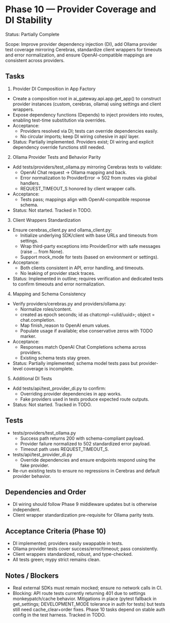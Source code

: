 # Phase 10 — Provider Coverage and DI Stability

Status: Partially Complete

Scope: Improve provider dependency injection (DI), add Ollama provider test coverage mirroring Cerebras, standardize client wrappers for timeouts and error normalization, and ensure OpenAI-compatible mappings are consistent across providers.

## Tasks

1) Provider DI Composition in App Factory
- Create a composition root in ai_gateway.api.app.get_app() to construct provider instances (custom, cerebras, ollama) using settings and client wrappers.
- Expose dependency functions (Depends) to inject providers into routes, enabling test-time substitution via overrides.
- Acceptance:
  - Providers resolved via DI; tests can override dependencies easily.
  - No circular imports; keep DI wiring cohesive in api/ layer.
- Status: Partially implemented. Providers exist; DI wiring and explicit dependency override functions still needed.

2) Ollama Provider Tests and Behavior Parity
- Add tests/providers/test_ollama.py mirroring Cerebras tests to validate:
  - OpenAI Chat request → Ollama mapping and back.
  - Error normalization to ProviderError → 502 from routes via global handlers.
  - REQUEST_TIMEOUT_S honored by client wrapper calls.
- Acceptance:
  - Tests pass; mappings align with OpenAI-compatible response schema.
- Status: Not started. Tracked in TODO.

3) Client Wrappers Standardization
- Ensure cerebras_client.py and ollama_client.py:
  - Initialize underlying SDK/client with base URLs and timeouts from settings.
  - Wrap third-party exceptions into ProviderError with safe messages (raise ... from None).
  - Support mock_mode for tests (based on environment or settings).
- Acceptance:
  - Both clients consistent in API, error handling, and timeouts.
  - No leaking of provider stack traces.
- Status: Implemented in outline; requires verification and dedicated tests to confirm timeouts and error normalization.

4) Mapping and Schema Consistency
- Verify providers/cerebras.py and providers/ollama.py:
  - Normalize roles/content.
  - created as epoch seconds; id as chatcmpl-<ulid/uuid>; object = chat.completion.
  - Map finish_reason to OpenAI enum values.
  - Populate usage if available; else conservative zeros with TODO marker.
- Acceptance:
  - Responses match OpenAI Chat Completions schema across providers.
  - Existing schema tests stay green.
- Status: Partially implemented; schema model tests pass but provider-level coverage is incomplete.

5) Additional DI Tests
- Add tests/api/test_provider_di.py to confirm:
  - Overriding provider dependencies in app works.
  - Fake providers used in tests produce expected route outputs.
- Status: Not started. Tracked in TODO.

## Tests

- tests/providers/test_ollama.py
  - Success path returns 200 with schema-compliant payload.
  - Provider failure normalized to 502 standardized error payload.
  - Timeout path uses REQUEST_TIMEOUT_S.
- tests/api/test_provider_di.py
  - Override dependencies and ensure endpoints respond using the fake provider.
- Re-run existing tests to ensure no regressions in Cerebras and default provider behavior.

## Dependencies and Order

- DI wiring should follow Phase 9 middleware updates but is otherwise independent.
- Client wrapper standardization pre-requisite for Ollama parity tests.

## Acceptance Criteria (Phase 10)

- DI implemented; providers easily swappable in tests.
- Ollama provider tests cover success/error/timeout; pass consistently.
- Client wrappers standardized, robust, and type-checked.
- All tests green; mypy strict remains clean.

## Notes / Blockers

- Real external SDKs must remain mocked; ensure no network calls in CI.
- Blocking: API route tests currently returning 401 due to settings monkeypatch/cache behavior. Mitigations in place (pytest fallback in get_settings; DEVELOPMENT_MODE tolerance in auth for tests) but tests still need cache_clear+order fixes. Phase 10 tasks depend on stable auth config in the test harness. Tracked in TODO.
